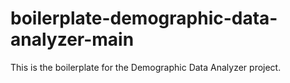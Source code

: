 # boilerplate-demographic-data-analyzer-main
This is the boilerplate for the Demographic Data Analyzer project.
